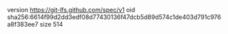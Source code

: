 version https://git-lfs.github.com/spec/v1
oid sha256:6614f99d2dd3edf08d77430136f47dcb5d89d574c1de403d791c976a8f383ee7
size 514
